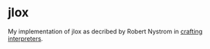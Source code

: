 # jlox
My implementation of jlox as decribed by Robert Nystrom in [crafting interpreters](https://craftinginterpreters.com/contents.html).
